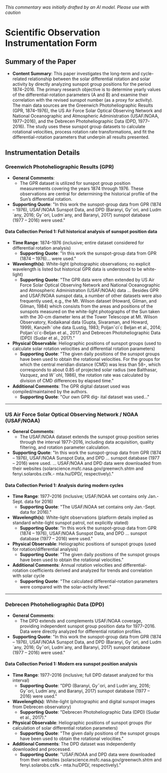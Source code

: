 _This commentary was initially drafted by an AI model. Please use with caution_

# Scientific Observation Instrumentation Form

## Summary of the Paper
- **Content Summary**: This paper investigates the long-term and cycle-related relationship between the solar differential rotation and solar activity by directly analyzing sunspot group positions for the period 1874–2016. The primary research objective is to determine yearly values of the differential-rotation parameters (A and B) and examine their correlation with the revised sunspot number (as a proxy for activity). The main data sources are the Greenwich Photoheliographic Results (GPR, 1874–1976), the US Air Force Solar Optical Observing Network and National Oceanographic and Atmospheric Administration (USAF/NOAA, 1977–2016), and the Debrecen Photoheliographic Data (DPD, 1977–2016). The study uses these sunspot group datasets to calculate rotational velocities, process rotation rate transformations, and fit the differential-rotation parameters that underpin all results presented.

## Instrumentation Details

### Greenwich Photoheliographic Results (GPR)
- **General Comments**:
  - The GPR dataset is utilized for sunspot group position measurements covering the years 1874 through 1976. These observations are central for determining the historical profile of the Sun’s differential rotation.
- **Supporting Quote**: "In this work the sunspot-group data from GPR (1874 – 1976), USAF/NOAA Sunspot Data, and DPD (Baranyi, Gy˝ori, and Ludm´any, 2016; Gy˝ori, Ludm´any, and Baranyi, 2017) sunspot database (1977 – 2016) were used."

#### Data Collection Period 1: Full historical analysis of sunspot position data
- **Time Range**: 1874–1976 (inclusive; entire dataset considered for differential rotation analysis)
  - **Supporting Quote**: "In this work the sunspot-group data from GPR (1874 – 1976)... were used."
- **Wavelength(s)**: White-light (photographic observations; no explicit wavelength is listed but historical GPR data is understood to be white-light)
  - **Supporting Quote**: "The GPR data were often extended by US Air Force Solar Optical Observing Network and National Oceanographic and Atmospheric Administration (USAF/NOAA) data ... Besides GPR and USAF/NOAA sunspot data, a number of other datasets were also frequently used, e.g., the Mt. Wilson dataset (Howard, Gilman, and Gilman, 1984) which consists from the areas and positions of the sunspots measured on the white-light photographs of the Sun taken with the 30-cm diameter lens at the Tower Telescope at Mt. Wilson Observatory, Kodaikanal data (Gupta, Sivaraman, and Howard, 1999), Kanzelh¨ohe data (Lustig, 1983; Poljanˇci´c Beljan et al., 2014; Poljanˇci´c-Beljan et al., 2017) and Debrecen Photoheliographic Data (DPD) (Sudar et al., 2017)."
- **Physical Observable**: Heliographic positions of sunspot groups (used to calculate solar rotation velocities and differential rotation parameters)
  - **Supporting Quote**: "The given daily positions of the sunspot groups have been used to obtain the rotational velocities. For the groups for which the central meridian distance (CMD) was less than 58◦, which corresponds to about 0.85 of projected solar radius (see Balthasar, Vazquez, and W¨ohl, 1986), the rotation rate was calculated by division of CMD diﬀerences by elapsed time."
- **Additional Comments**: The GPR digital dataset used was compiled/maintained by the authors.
  - **Supporting Quote**: "Our own GPR dig- ital dataset was used..."

---

### US Air Force Solar Optical Observing Network / NOAA (USAF/NOAA)
- **General Comments**:
  - The USAF/NOAA dataset extends the sunspot group position series through the interval 1977–2016, including data acquisition, quality filtering, and rotation parameter calculation.
- **Supporting Quote**: "In this work the sunspot-group data from GPR (1874 – 1976), USAF/NOAA Sunspot Data, and DPD ... sunspot database (1977 – 2016) were used. ... USAF/NOAA and DPD data were downloaded from their websites (solarscience.msfc.nasa.gov/greenwch.shtm and fenyi.solarobs.csfk.- mta.hu/DPD/, respectively)."

#### Data Collection Period 1: Analysis during modern cycles
- **Time Range**: 1977–2016 (inclusive; USAF/NOAA set contains only Jan.-Sept. data for 2016)
  - **Supporting Quote**: "The USAF/NOAA set contains only Jan.-Sept. data for 2016)."
- **Wavelength(s)**: White-light observations (platform details implied as standard white-light sunspot patrol, not explicitly stated)
  - **Supporting Quote**: "In this work the sunspot-group data from GPR (1874 – 1976), USAF/NOAA Sunspot Data, and DPD ... sunspot database (1977 – 2016) were used."
- **Physical Observable**: Heliographic positions of sunspot groups (used for rotation/differential analysis)
  - **Supporting Quote**: "The given daily positions of the sunspot groups have been used to obtain the rotational velocities."
- **Additional Comments**: Annual rotation velocities and differential-rotation coefficients derived and analyzed for trends and correlation with solar cycle
  - **Supporting Quote**: "The calculated diﬀerential-rotation parameters were compared with the solar-activity level."

---

### Debrecen Photoheliographic Data (DPD)
- **General Comments**:
  - The DPD extends and complements USAF/NOAA coverage, providing independent sunspot group position data for 1977–2016. Data were directly analyzed for differential rotation profiles.
- **Supporting Quote**: "In this work the sunspot-group data from GPR (1874 – 1976), USAF/NOAA Sunspot Data, and DPD (Baranyi, Gy˝ori, and Ludm´any, 2016; Gy˝ori, Ludm´any, and Baranyi, 2017) sunspot database (1977 – 2016) were used."

#### Data Collection Period 1: Modern era sunspot position analysis
- **Time Range**: 1977–2016 (inclusive; full DPD dataset analyzed for this interval)
  - **Supporting Quote**: "DPD (Baranyi, Gy˝ori, and Ludm´any, 2016; Gy˝ori, Ludm´any, and Baranyi, 2017) sunspot database (1977 – 2016) were used."
- **Wavelength(s)**: White-light (photographic and digital sunspot images from Debrecen observatory)
  - **Supporting Quote**: "Debrecen Photoheliographic Data (DPD) (Sudar et al., 2017)."
- **Physical Observable**: Heliographic positions of sunspot groups (for calculation of solar differential rotation parameters)
  - **Supporting Quote**: "The given daily positions of the sunspot groups have been used to obtain the rotational velocities."
- **Additional Comments**: The DPD dataset was independently downloaded and processed.
  - **Supporting Quote**: "USAF/NOAA and DPD data were downloaded from their websites (solarscience.msfc.nasa.gov/greenwch.shtm and fenyi.solarobs.csfk.-
mta.hu/DPD/, respectively)."
